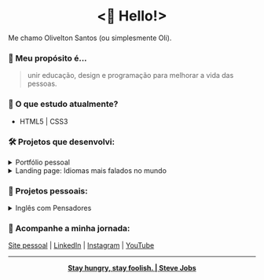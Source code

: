<h1 align="center"> <🖖 Hello!> </h1>

<p>Me chamo Olivelton Santos (ou simplesmente Oli).</p>

### 🎯 Meu propósito é...
 
 > unir educação, design e programação para melhorar a vida das pessoas.</p>

### 📝 O que estudo atualmente?

- HTML5 | CSS3

### 🛠️ Projetos que desenvolvi:

<details>
 
<summary>Portfólio pessoal</summary>
 
- [Resultado final](https://oliveltonsantos.github.io/portfolio/)
 
- [Repositório](https://github.com/oliveltonsantos/portfolio)
 
</details>

<details>
 
<summary>Landing page: Idiomas mais falados no mundo</summary>

- [Resultado final](https://oliveltonsantos.github.io/idiomas-mais-falados-do-mundo/)
 
- [Repositório](https://github.com/oliveltonsantos/idiomas-mais-falados-do-mundo)
 
</details>

### 🚀 Projetos pessoais:

<details>

<summary>Inglês com Pensadores</summary>

<br>
 
<p>💡 Propósito: ajudar as pessoas a conquistarem uma vida extraordinária através do inglês!</p>

<p>Este é um projeto educacional que visa ensinar as pessoas a como aprender inglês sozinhas e disponibilizar material de estudo gratuitamente. Conforme for evoluindo minhas habilidades irei implementar melhorias na parte tecnológica do projeto.</p>

<p>E se você ficou curioso(a) para saber mais, deixo o link abaixo.</p>
 
[Clique aqui!](https://inglescompensadores.bio.link)

</details>

### 📱 Acompanhe a minha jornada:

[Site pessoal](https://oliveltonsantos.github.io/portfolio/) | [LinkedIn](https://www.linkedin.com/in/olivelton-santos) | [Instagram](https://www.instagram.com/navegandoemc0d1gos/) | [YouTube](https://www.youtube.com/@navegandoemc0d1gos)

<hr/>

<div align="center">
<strong> <a href="https://www.youtube.com/watch?v=UF8uR6Z6KLc&ab_channel=Stanford" target="_blank">Stay hungry, stay foolish. | Steve Jobs</a></strong>
</div>
